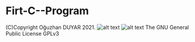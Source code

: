 # Firt-C--Program

(C)Copyright Oğuzhan DUYAR 2021. 
![alt text](https://upload.wikimedia.org/wikipedia/commons/1/18/ISO_C%2B%2B_Logo.svg)
![alt text](https://www.gnu.org/graphics/gplv3-127x51.png)
The GNU General Public License GPLv3



